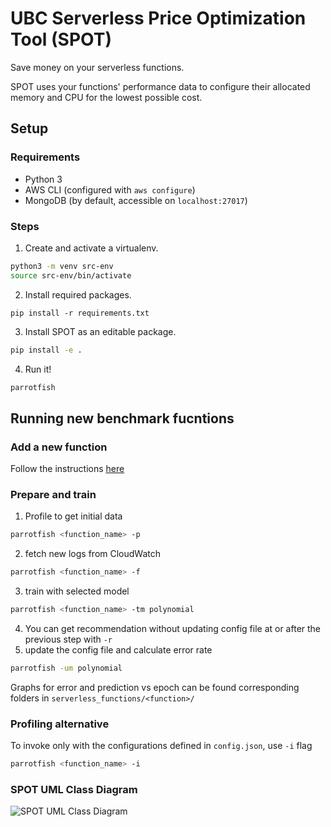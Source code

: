 # UBC Serverless Price Optimization Tool (SPOT)

Save money on your serverless functions.

SPOT uses your functions' performance data to configure their allocated memory and CPU for the lowest possible cost.

## Setup

### Requirements
- Python 3
- AWS CLI (configured with `aws configure`)
- MongoDB (by default, accessible on `localhost:27017`)

### Steps
1. Create and activate a virtualenv.
```bash
python3 -m venv src-env
source src-env/bin/activate
```

2. Install required packages.
```
pip install -r requirements.txt
```

3. Install SPOT as an editable package.
```bash
pip install -e .
```

4. Run it!
```bash
parrotfish
```

## Running new benchmark fucntions
### Add a new function
Follow the instructions [here](src/serverless_functions/README.md)
### Prepare and train
1. Profile to get initial data 
```bash
parrotfish <function_name> -p
```
2. fetch new logs from CloudWatch
```bash
parrotfish <function_name> -f
```
3. train with selected model
```bash
parrotfish <function_name> -tm polynomial
```
4. You can get recommendation without updating config file at or after the previous step with `-r`
5. update the config file and calculate error rate
```bash
parrotfish -um polynomial
```
Graphs for error and prediction vs epoch can be found corresponding folders in `serverless_functions/<function>/`

### Profiling alternative
To invoke only with the configurations defined in `config.json`, use `-i` flag
```bash
parrotfish <function_name> -i
```

### SPOT UML Class Diagram
![SPOT UML Class Diagram](/src/visualize/SPOT_UML_Class_Diagram.jpeg)

